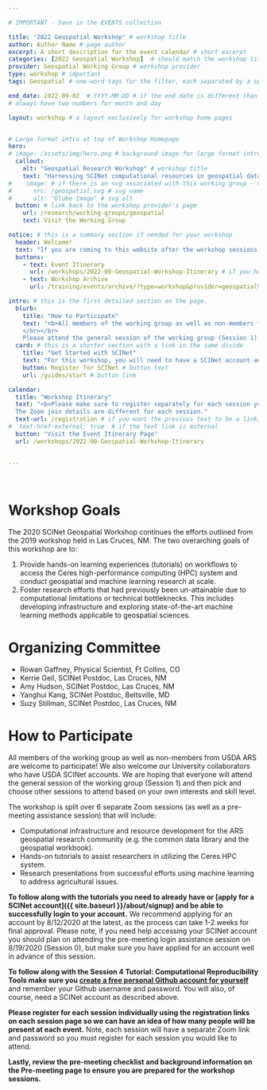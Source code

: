 ```yaml
---

# IMPORTANT - Save in the EVENTS collection

title: "2022 Geospatial Workshop" # workshop title 
author: Author Name # page author
excerpt: A short description for the event calendar # short excerpt
categories: [2022 Geospatial Workshop]  # should match the workshop title - this must be unique to this specific workshop
provider: Geospatial Working Group # workshop provider
type: workshop # important
tags: Geospatial # one-word tags for the filter, each separated by a space

end_date: 2022-09-02  # YYYY-MM-DD # if the end date is different than the start date
# always have two numbers for month and day

layout: workshop # a layout exclusively for workshop home pages


# Large format intro at top of Workshop Homepage
hero:
# image: /assets/img/hero.png # background image for large format intro
  callout:
    alt: "Geospatial Research Workshop" # workshop title
    text: "Harnessing SCINet computational resources in geospatial data science to further sustainable and intensified agriculture" # short and descriptive workshop explanation
#    image: # if there is an svg associated with this working group - this is within the callout section
#      src: /geospatial.svg # svg name
#      alt: "Globe Image" # svg alt
  button: # link back to the workshop provider's page
    url: /research/working-groups/geospatial
    text: Visit the Working Group

notice: # this is a summary section if needed for your workshop
  header: Welcome!
  text: "If you are coming to this website after the workshop sessions have ended, welcome! All the tutorials we covered during the workshop have been formatted such that you can follow along with them anytime on your own and at your own pace from our webpages. Access session content, including all tutorials, using the “Session Archive” tabs at the very top of this homepage. If you run into any errors, feel free to notify the organizing committee so that we can correct the content. Thank you and happy learning!" 
  buttons: 
    - text: Event Itinerary
      url: /workshops/2022-00-Geospatial-Workshop-Itinerary # if you have an itenerary page in the workshop collection, link it here
    - text: Workshop Archive
      url: /training/events/archive/?type=workshop&provider=geospatial%20working%20group # you can use ths url to prefilter the event archive

intro: # this is the first detailed section on the page.
  blurb:
    title: "How to Participate" 
    text: "<b>All members of the working group as well as non-members from USDA ARS are welcome to participate!</b> We also welcome our University collaborators who have USDA SCINet accounts. 
    </br></br>
    Please attend the general session of the working group (Session 1) and then pick and choose other sessions to attend based on your own interests and skill level." 
  card: # this is a shorter section with a link in the same divide
    title: "Get Started with SCINet"
    text: "For this workshop, you will need to have a SCINet account and be able to successfully log in. We recommend applying for an account at least two weeks prior to the first session"
    button: Register for SCINet # button text
    url: /guides/start # button link

calendar:
  title: "Workshop Itinerary"
  text: "<b>Please make sure to register separately for each session you plan on attending.</b> </br> 
  The Zoom join details are different for each session."
  text-url: /registration # if you want the previous text to be a link, add the url here
#  text-href-external: true  # if the text link is external
  button: "Visit the Event Itinerary Page"
  url: /workshops/2022-00-Geospatial-Workshop-Itinerary


---
```

<br>

# Workshop Goals

The 2020 SCINet Geospatial Workshop continues the efforts outlined from the 2019 workshop held in Las Cruces, NM. The two overarching goals of this workshop are to:

1. Provide hands-on learning experiences (tutorials) on workflows to access the Ceres high-performance computing (HPC) system and conduct geospatial and machine learning research at scale.
1. Foster research efforts that had previously been un-attainable due to computational limitations or technical bottleknecks. This includes developing infrastructure and exploring state-of-the-art machine learning methods applicable to geospatial sciences.


# Organizing Committee

* Rowan Gaffney, Physical Scientist, Ft Collins, CO
* Kerrie Geil, SCINet Postdoc, Las Cruces, NM
* Amy Hudson, SCINet Postdoc, Las Cruces, NM
* Yanghui Kang, SCINet Postdoc, Beltsville, MD
* Suzy Stillman, SCINet Postdoc, Las Cruces, NM


# How to Participate

All members of the working group as well as non-members from USDA ARS are welcome to participate! We also welcome our University collaborators who have USDA SCINet accounts. We are hoping that everyone will attend the general session of the working group (Session 1) and then pick and choose other sessions to attend based on your own interests and skill level.

The workshop is split over 6 separate Zoom sessions (as well as a pre-meeting assistance session) that will include:

* Computational infrastructure and resource development for the ARS geospatial research community (e.g. the common data library and the geospatial workbook).
* Hands-on tutorials to assist researchers in utilizing the Ceres HPC system.
* Research presentations from successful efforts using machine learning to address agricultural issues.

**To follow along with the tutorials you need to already have or [apply for a SCINet account]({{ site.baseurl }}/about/signup) and be able to successfully login to your account.**  We recommend applying for an account by 8/12/2020 at the latest, as the process can take 1-2 weeks for final approval. Please note, if you need help accessing your SCINet account you should plan on attending the pre-meeting login assistance session on 8/19/2020 (Session 0), but make sure you have applied for an account well in advance of this session.

**To follow along with the Session 4 Tutorial: Computational Reproducibility Tools make sure you [create a free personal Github account for yourself](https://github.com/join)** and remember your Github username and password. You will also, of course, need a SCINet account as described above.

**Please register for each session individually using the registration links on each session page so we can have an idea of how many people will be present at each event.** Note, each session will have a separate Zoom link and password so you must register for each session you would like to attend.

**Lastly, review the pre-meeting checklist and background information on the Pre-meeting page to ensure you are prepared for the workshop sessions.**

<br>